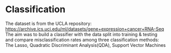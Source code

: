 # Classification
The dataset is from the UCLA repository: https://archive.ics.uci.edu/ml/datasets/gene+expression+cancer+RNA-Seq
The aim was to build a classifier with the data split into training & testing and compare misclassification rates among three classification methods: 
The Lasso, Quadratic Discriminant Analysis(QDA), Support Vector Machines 
